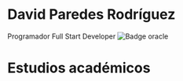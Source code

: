 # David Paredes Rodríguez
Programador Full Start Developer ![Badge oracle](https://img.shields.io/badge/mac%20os-000000?style=for-the-badge&logo=apple&logoColor=white)


# Estudios académicos

